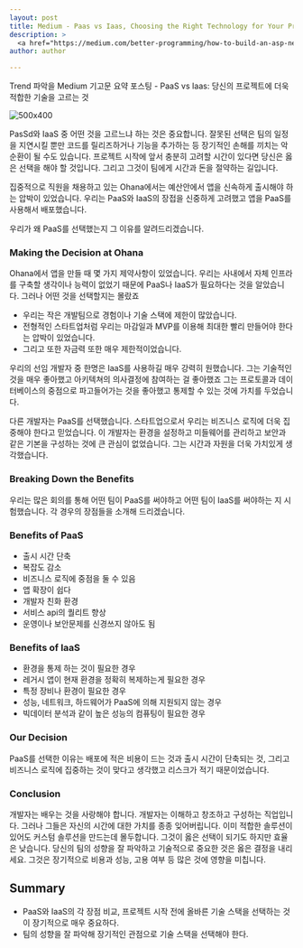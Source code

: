 ```yaml
---
layout: post
title: Medium - Paas vs Iaas, Choosing the Right Technology for Your Project
description: >
  <a href="https://medium.com/better-programming/how-to-build-an-asp-net-web-api-with-entity-framework-and-retrieve-data-from-an-sql-server-43b57677a14a">원문 - Michael Bogan</a>
author: author

---
```


Trend 파악을 Medium 기고문 요약 포스팅 - PaaS vs Iaas: 당신의 프로젝트에 더욱 적합한 기술을 고르는 것

![500x400](https://miro.medium.com/max/1400/1*fJSE4E2JwWL8ZkdVcGFIkQ.jpeg)

PasSd와 IaaS 중 어떤 것을 고르느냐 하는 것은 중요합니다. 잘못된 선택은 팀의 일정을 지연시킬 뿐만 코드를 릴리즈하거나 기능을 추가하는 등 장기적인 손해를 끼치는 악순환이 될 수도 있습니다. 프로젝트 시작에 앞서 충분히 고려할 시간이 있다면 당신은 옳은 선택을 해야 할 것입니다. 그리고 그것이 팀에게 시간과 돈을 절약하는 길입니다.

집중적으로 직원을 채용하고 있는 Ohana에서는 예산안에서 앱을 신속하게 출시해야 하는 압박이 있었습니다. 우리는 PaaS와 IaaS의 장접을 신중하게 고려했고 앱을 PaaS를 사용해서 배포했습니다.

우리가 왜 PaaS를 선택했는지 그 이유를 알려드리겠습니다.

### Making the Decision at Ohana

Ohana에서 앱을 만들 때 몇 가지 제약사항이 있었습니다. 우리는 사내에서 자체 인프라를 구축할 생각이나 능력이 없었기 때문에 PaaS나 IaaS가 필요하다는 것을 알았습니다. 그러나 어떤 것을 선택할지는 몰랐죠

* 우리는 작은 개발팀으로 경험이나 기술 스택에 제한이 많았습니다.
* 전형적인 스타트업처럼 우리는 마감일과 MVP를 이용해 최대한 빨리 만들어야 한다는 압박이 있었습니다.
* 그리고 또한 자금력 또한 매우 제한적이었습니다.

우리의 선임 개발자 중 한명은 IaaS를 사용하길 매우 강력히 원했습니다. 그는 기술적인 것을 매우 좋아했고 아키텍쳐의 의사결정에 참여하는 걸 좋아했죠 그는 프로토콜과 데이터베이스의 중점으로 파고들어가는 것을 좋아했고 통제할 수 있는 것에 가치를 두었습니다.

다른 개발자는 PaaS를 선택했습니다. 스타트업으로서 우리는 비즈니스 로직에 더욱 집중해야 한다고 믿었습니다. 이 개발자는 환경을 설정하고 미들웨어를 관리하고 보안과 같은 기본을 구성하는 것에 큰 관심이 없었습니다. 그는 시간과 자원을 더욱 가치있게 생각했습니다.

### Breaking Down the Benefits

우리는 많은 회의를 통해 어떤 팀이 PaaS를 써야하고 어떤 팀이 IaaS를 써야하는 지 시험했습니다. 각 경우의 장점들을 소개해 드리겠습니다.

### Benefits of PaaS

* 출시 시간 단축
* 복잡도 감소
* 비즈니스 로직에 중점을 둘 수 있음
* 앱 확장이 쉽다
* 개발자 친화 환경
* 서비스 api의 퀄리트 향상
* 운영이나 보안문제를 신경쓰지 않아도 됨

### Benefits of IaaS

* 환경을 통제 하는 것이 필요한 경우
* 레거시 앱이 현재 환경을 정확히 복제하는게 필요한 경우
* 특정 장비나 환경이 필요한 경우
* 성능, 네트워크, 하드웨어가 PaaS에 의해 지원되지 않는 경우
* 빅데이터 분석과 같이 높은 성능의 컴퓨팅이 필요한 경우
### Our Decision

PaaS를 선택한 이유는 배포에 적은 비용이 드는 것과 출시 시간이 단축되는 것, 그리고 비즈니스 로직에 집중하는 것이 맞다고 생각했고 리스크가 적기 때문이었습니다.

### Conclusion

개발자는 배우는 것을 사랑해야 합니다. 개발자는 이해하고 창조하고 구성하는 직업입니다. 그러나 그들은 자신의 시간에 대한 가치를 종종 잊어버립니다. 이미 적합한 솔루션이 있어도 커스텀 솔루션을 만드는데 몰두합니다. 그것이 옳은 선택이 되기도 하지만 효율은 낮습니다. 당신의 팀의 성향을 잘 파악하고 기술적으로 중요한 것은 옳은 결정을 내리세요. 그것은 장기적으로 비용과 성능, 고용 여부 등 많은 것에 영향을 미칩니다.

## Summary
* PaaS와 IaaS의 각 장점 비교, 프로젝트 시작 전에 올바른 기술 스택을 선택하는 것이 장기적으로 매우 중요하다.
* 팀의 성향을 잘 파악해 장기적인 관점으로 기술 스택을 선택해야 한다.

